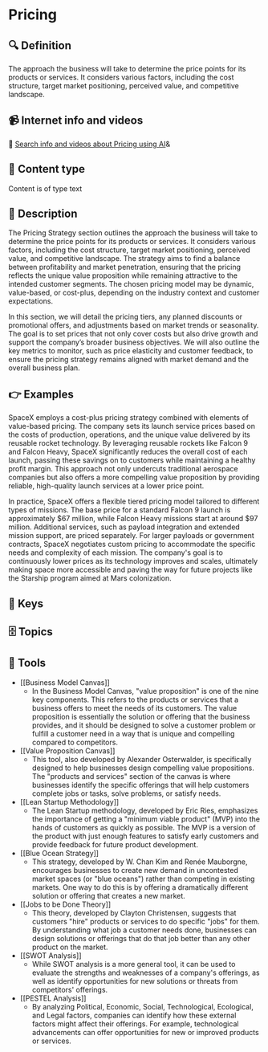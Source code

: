 
# Pricing


## 🔍 Definition
The approach the business will take to determine the price points for its products or services. It considers various factors, including the cost structure, target market positioning, perceived value, and competitive landscape.


## 📹 Internet info and videos
🤖 [Search info and videos about Pricing using AI](https://www.perplexity.ai/search?q=videos+about+Pricing:+the+products+or+services+that+a+business+model+provides+to+its+customers+to+fulfill+their+needs+or+solve+their+problems.
)&

## 📰 Content type 
Content is of type text

## 📖 Description
The Pricing Strategy section outlines the approach the business will take to determine the price points for its products or services. It considers various factors, including the cost structure, target market positioning, perceived value, and competitive landscape. The strategy aims to find a balance between profitability and market penetration, ensuring that the pricing reflects the unique value proposition while remaining attractive to the intended customer segments. The chosen pricing model may be dynamic, value-based, or cost-plus, depending on the industry context and customer expectations.

In this section, we will detail the pricing tiers, any planned discounts or promotional offers, and adjustments based on market trends or seasonality. The goal is to set prices that not only cover costs but also drive growth and support the company’s broader business objectives. We will also outline the key metrics to monitor, such as price elasticity and customer feedback, to ensure the pricing strategy remains aligned with market demand and the overall business plan.

## 👉 Examples

SpaceX employs a cost-plus pricing strategy combined with elements of value-based pricing. The company sets its launch service prices based on the costs of production, operations, and the unique value delivered by its reusable rocket technology. By leveraging reusable rockets like Falcon 9 and Falcon Heavy, SpaceX significantly reduces the overall cost of each launch, passing these savings on to customers while maintaining a healthy profit margin. This approach not only undercuts traditional aerospace companies but also offers a more compelling value proposition by providing reliable, high-quality launch services at a lower price point.

In practice, SpaceX offers a flexible tiered pricing model tailored to different types of missions. The base price for a standard Falcon 9 launch is approximately $67 million, while Falcon Heavy missions start at around $97 million. Additional services, such as payload integration and extended mission support, are priced separately. For larger payloads or government contracts, SpaceX negotiates custom pricing to accommodate the specific needs and complexity of each mission. The company's goal is to continuously lower prices as its technology improves and scales, ultimately making space more accessible and paving the way for future projects like the Starship program aimed at Mars colonization.

## 🔑 Keys



## 🗄️ Topics


## 🧰 Tools
- [[Business Model Canvas]]
  - In the Business Model Canvas, "value proposition" is one of the nine key components. This refers to the products or services that a business offers to meet the needs of its customers. The value proposition is essentially the solution or offering that the business provides, and it should be designed to solve a customer problem or fulfill a customer need in a way that is unique and compelling compared to competitors.
- [[Value Proposition Canvas]]
  - This tool, also developed by Alexander Osterwalder, is specifically designed to help businesses design compelling value propositions. The "products and services" section of the canvas is where businesses identify the specific offerings that will help customers complete jobs or tasks, solve problems, or satisfy needs.
- [[Lean Startup Methodology]]
  - The Lean Startup methodology, developed by Eric Ries, emphasizes the importance of getting a "minimum viable product" (MVP) into the hands of customers as quickly as possible. The MVP is a version of the product with just enough features to satisfy early customers and provide feedback for future product development.
- [[Blue Ocean Strategy]]
  - This strategy, developed by W. Chan Kim and Renée Mauborgne, encourages businesses to create new demand in uncontested market spaces (or "blue oceans") rather than competing in existing markets. One way to do this is by offering a dramatically different solution or offering that creates a new market.
- [[Jobs to be Done Theory]]
  - This theory, developed by Clayton Christensen, suggests that customers "hire" products or services to do specific "jobs" for them. By understanding what job a customer needs done, businesses can design solutions or offerings that do that job better than any other product on the market.
- [[SWOT Analysis]]
  - While SWOT analysis is a more general tool, it can be used to evaluate the strengths and weaknesses of a company's offerings, as well as identify opportunities for new solutions or threats from competitors' offerings.
- [[PESTEL Analysis]]
  - By analyzing Political, Economic, Social, Technological, Ecological, and Legal factors, companies can identify how these external factors might affect their offerings. For example, technological advancements can offer opportunities for new or improved products or services.
